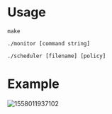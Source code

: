 # Usage

```
make

./monitor [command string]

./scheduler [filename] [policy]
```

# Example

![1558011937102](C:\Users\HeavenlyChorus\AppData\Roaming\Typora\typora-user-images\1558011937102.png)
